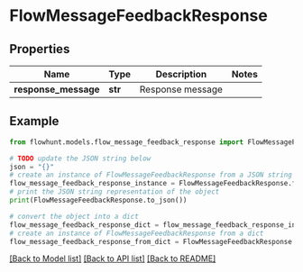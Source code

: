 # FlowMessageFeedbackResponse


## Properties

Name | Type | Description | Notes
------------ | ------------- | ------------- | -------------
**response_message** | **str** | Response message | 

## Example

```python
from flowhunt.models.flow_message_feedback_response import FlowMessageFeedbackResponse

# TODO update the JSON string below
json = "{}"
# create an instance of FlowMessageFeedbackResponse from a JSON string
flow_message_feedback_response_instance = FlowMessageFeedbackResponse.from_json(json)
# print the JSON string representation of the object
print(FlowMessageFeedbackResponse.to_json())

# convert the object into a dict
flow_message_feedback_response_dict = flow_message_feedback_response_instance.to_dict()
# create an instance of FlowMessageFeedbackResponse from a dict
flow_message_feedback_response_from_dict = FlowMessageFeedbackResponse.from_dict(flow_message_feedback_response_dict)
```
[[Back to Model list]](../README.md#documentation-for-models) [[Back to API list]](../README.md#documentation-for-api-endpoints) [[Back to README]](../README.md)


